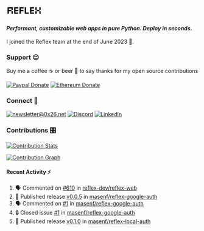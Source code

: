 ### [![Reflex](assets/reflex-white-bg.png)](https://github.com/reflex-dev/reflex)

#### _Performant, customizable web apps in pure Python. Deploy in seconds._

I joined the Reflex team at the end of June 2023 💪.

### Support 😌

Buy me a coffee ☕️ or beer 🍺 to say thanks for my open source contributions

[![Paypal Donate](https://img.shields.io/badge/PayPal-00457C?style=for-the-badge&logo=paypal&logoColor=white)](https://www.paypal.com/donate/?business=K7SKQ67XCPB78&no_recurring=0&item_name=Buy+me+a+coffee+%E2%98%95%EF%B8%8F+or+beer+%F0%9F%8D%BA+to+say+thanks+for+my+open+source+contributions&currency_code=USD)
[![Ethereum Donate](https://img.shields.io/badge/Ethereum-blue?logo=ethereum&labelColor=navy&style=flat-square)](https://etherscan.io/address/0x9c71dd020f575105F49AAF8CA9DC7Fd521C91edd)

### Connect 💬

[![newsletter@0x26.net](https://img.shields.io/badge/newsletter%400x26.net-blue?logo=maildotru&style=flat-square&labelColor=darkblue
)](mailto:newsletter@0x26.net?subject=Connect%20with%20@masenf&body=Hello%20👋,%20I'd%20like%20to%20join%20your%20mailing%20list.)
[![Discord](https://img.shields.io/badge/Discord-5865F2?style=for-the-badge&logo=discord&logoColor=white)](https://discordapp.com/users/1097061352452935730)
[![LinkedIn](https://img.shields.io/badge/LinkedIn-0077B5?style=for-the-badge&logo=linkedin&logoColor=white)](https://www.linkedin.com/in/masen-furer-445b05132)

### Contributions 🎛️

[![Contribution Stats](https://github-contribution-stats.vercel.app/api/?username=masenf)](https://github.com/LordDashMe/github-contribution-stats/)

[![Contribution Graph](https://github-readme-activity-graph.vercel.app/graph?username=masenf&theme=github)](https://github.com/Ashutosh00710/github-readme-activity-graph)

#### Recent Activity :zap:
<!--START_SECTION:activity-->
1. 🗣 Commented on [#610](https://github.com/reflex-dev/reflex-web/pull/610#issuecomment-2048532072) in [reflex-dev/reflex-web](https://github.com/reflex-dev/reflex-web)
2. 🚀 Published release [v0.0.5](https://github.com/masenf/reflex-google-auth/releases/tag/v0.0.5) in [masenf/reflex-google-auth](https://github.com/masenf/reflex-google-auth)
3. 🗣 Commented on [#1](https://github.com/masenf/reflex-google-auth/issues/1#issuecomment-2048492075) in [masenf/reflex-google-auth](https://github.com/masenf/reflex-google-auth)
4. 🔒 Closed issue [#1](https://github.com/masenf/reflex-google-auth/issues/1) in [masenf/reflex-google-auth](https://github.com/masenf/reflex-google-auth)
5. 🚀 Published release [v0.1.0](https://github.com/masenf/reflex-local-auth/releases/tag/v0.1.0) in [masenf/reflex-local-auth](https://github.com/masenf/reflex-local-auth)
<!--END_SECTION:activity-->


<!--
- 🌱 I’m currently learning ...
- 👯 I’m looking to collaborate on ...
- 🤔 I’m looking for help with ...
- 💬 Ask me about ...
- 📫 How to reach me: ...
- 😄 Pronouns: ...
- ⚡ Fun fact: ...
-->
